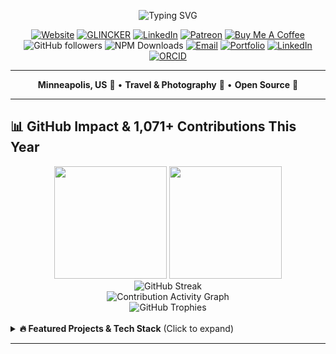 <div align="center">

![Typing SVG](https://readme-typing-svg.herokuapp.com?font=JetBrains+Mono&weight=500&size=35&duration=3000&pause=1000&color=58A6FF&center=true&vCenter=true&width=800&height=100&lines=Hey%2C+I'm+Gagan+Deep+Singh+%F0%9F%91%8B;Architect+%26+Philosopher+%F0%9F%92%AD;Building+GLINCKER+%F0%9F%9A%80;Travel+%26+Photography+%F0%9F%93%B8)

[![Website](https://img.shields.io/badge/typeweaver.com-000000?style=for-the-badge&logoColor=white)](https://typeweaver.com)
[![GLINCKER](https://img.shields.io/badge/🚀_GLINCKER-FF6B35?style=for-the-badge&logoColor=white)](https://www.glincker.com/)
[![LinkedIn](https://img.shields.io/badge/LinkedIn-0077B5?style=for-the-badge&logo=linkedin&logoColor=white)](https://www.linkedin.com/in/gdsks/)
[![Patreon](https://img.shields.io/badge/Patreon-F96854?style=for-the-badge&logo=patreon&logoColor=white)](https://patreon.com/gdsks)
[![Buy Me A Coffee](https://img.shields.io/badge/Buy%20Me%20A%20Coffee-FFDD00?style=for-the-badge&logo=buy-me-a-coffee&logoColor=black)](https://buymeacoffee.com/gdsks)
![GitHub followers](https://img.shields.io/github/followers/thegdsks?color=58A6FF&style=for-the-badge&logo=github&label=Followers)
![NPM Downloads](https://img.shields.io/npm/dt/glin-profanity?color=58A6FF&style=for-the-badge&logo=npm&label=NPM+Downloads)
[![Email](https://img.shields.io/badge/Email-D14836?style=for-the-badge&logo=gmail&logoColor=white)](mailto:contact@thegdsks.com)
[![Portfolio](https://img.shields.io/badge/Portfolio-000000?style=for-the-badge&logo=About.me&logoColor=white)](https://thegdsks.com)
[![LinkedIn](https://img.shields.io/badge/LinkedIn-0077B5?style=for-the-badge&logo=linkedin&logoColor=white)](https://www.linkedin.com/in/gdsks/)
[![ORCID](https://img.shields.io/badge/ORCID-A6CE39?style=for-the-badge&logo=ORCID&logoColor=white)](https://orcid.org/0009-0002-0579-6514)

</div>

---


<div align="center">
 
**Minneapolis, US** 📍 • **Travel & Photography** 📸 • **Open Source** 🌟

</div>

---

## 📊 GitHub Impact & 1,071+ Contributions This Year

<div align="center">
  <img height="180em" src="https://github-readme-stats.vercel.app/api?username=thegdsks&show_icons=true&theme=tokyonight&include_all_commits=true&count_private=true&hide_border=true&bg_color=0D1117&title_color=58A6FF&icon_color=58A6FF&text_color=C9D1D9"/>
  <img height="180em" src="https://github-readme-stats.vercel.app/api/top-langs/?username=thegdsks&layout=compact&langs_count=6&theme=tokyonight&hide_border=true&bg_color=0D1117&title_color=58A6FF&text_color=C9D1D9"/>
</div>

<div align="center">
  <img src="https://github-readme-streak-stats.herokuapp.com/?user=thegdsks&theme=tokyonight&hide_border=true&background=0D1117&stroke=58A6FF&ring=58A6FF&fire=58A6FF&currStreakLabel=58A6FF" alt="GitHub Streak"/>
</div>

<div align="center">
  <img src="https://github-readme-activity-graph.vercel.app/graph?username=thegdsks&bg_color=0d1117&color=58a6ff&line=58a6ff&point=ffffff&area=true&hide_border=true&custom_title=1,071%20Contributions%20This%20Year" alt="Contribution Activity Graph"/>
</div>

<div align="center">
  <img src="https://github-profile-trophy.vercel.app/?username=thegdsks&theme=tokyonight&no-frame=true&no-bg=true&margin-w=4&row=1&column=6" alt="GitHub Trophies"/>
</div>
 

 <br />
<details>
<summary><b>🔥 Featured Projects & Tech Stack</b> (Click to expand)</summary>

<div align="center">

[![glin-profanity](https://github-readme-stats.vercel.app/api/pin/?username=GLINCKER&repo=glin-profanity&theme=tokyonight&hide_border=true&bg_color=0D1117&title_color=58A6FF&text_color=C9D1D9)](https://github.com/GLINCKER/glin-profanity)
[![commitweave](https://github-readme-stats.vercel.app/api/pin/?username=GLINCKER&repo=commitweave&theme=tokyonight&hide_border=true&bg_color=0D1117&title_color=58A6FF&text_color=C9D1D9)](https://github.com/GLINCKER/commitweave)

### 💻 Tech Stack

![TypeScript](https://img.shields.io/badge/TypeScript-007ACC?style=for-the-badge&logo=typescript&logoColor=white)
![React](https://img.shields.io/badge/React-20232A?style=for-the-badge&logo=react&logoColor=61DAFB)
![Node.js](https://img.shields.io/badge/Node.js-43853D?style=for-the-badge&logo=node.js&logoColor=white)
![AWS](https://img.shields.io/badge/AWS-232F3E?style=for-the-badge&logo=amazon-aws&logoColor=white)
![Docker](https://img.shields.io/badge/Docker-2496ED?style=for-the-badge&logo=docker&logoColor=white)

</div>

## 🎯 Current Focus & Architecture
 
```mermaid
mindmap
  root((🚀 GLINCKER))
    🏗️ Architecture
      Microservices
      Serverless Computing
      Cloud Native Design
      Event-Driven Systems
    💻 Development
      TypeScript Excellence
      React Ecosystem
      Node.js APIs
      Modern DevOps
    🧠 Philosophy
      Clean Code Principles
      System Design Mastery
      User Experience First
      Performance Optimization
    🌟 Innovation
      Developer Tools
      Open Source Leadership
      Community Building
      AI Integration
    📦 Key Products
      glin-profanity
      commitweave
``` 
</details>
  
---
 